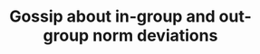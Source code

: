 ---
title: "Gossip about in-group and out-group norm deviations"
collection: publications
permalink: /publication/imada_etal_2022_crsp.pdf
paperurl: '/files/Imada et al. (2022) CRSP.pdf'
link: 'https://doi.org/10.1080/23743603.2022.2090327'
citation: '<u>*Imada, H.</u>, Rullo, M., Hopthrow, T., Van de Vyver, J., & Zagefka, H. (in press). Gossip about in-group and out-group norm deviations. <em>Comprehensive Results in Social Psychology</em>. https://doi.org/10.1080/23743603.2022.2090327'
---